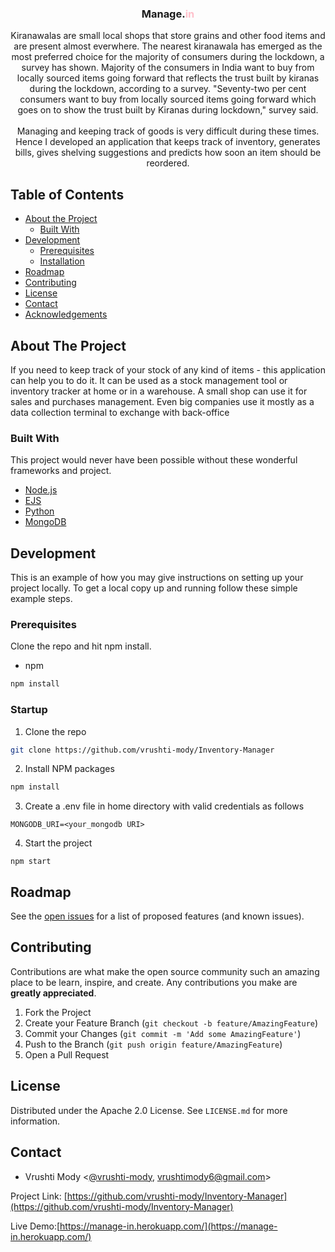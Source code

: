 

  <h3 align="center">Manage.<span style="color: pink">in</span></h3>

  <p align="center">
  Kiranawalas are small local shops that store grains and other food items and are present almost everwhere.
   The nearest kiranawala has emerged as the most preferred choice for the majority of consumers during the lockdown, a survey has shown. Majority of the consumers in India want to buy from locally sourced items going forward that reflects the trust built by kiranas during the lockdown, according to a survey. "Seventy-two per cent consumers want to buy from locally sourced items going forward which goes on to show the trust built by Kiranas during lockdown," survey said. 
    <br><br>
   Managing and keeping track of goods is very difficult during these times. Hence I developed an application that keeps track of inventory, generates bills, gives shelving suggestions and predicts how soon an item should be reordered.
    <br />
   
  </p>
</p>

<!-- TABLE OF CONTENTS -->

## Table of Contents

- [About the Project](#about-the-project)
  - [Built With](#built-with)
- [Development](#development)
  - [Prerequisites](#prerequisites)
  - [Installation](#installation)
- [Roadmap](#roadmap)
- [Contributing](#contributing)
- [License](#license)
- [Contact](#contact)
- [Acknowledgements](#acknowledgements)

<!-- ABOUT THE PROJECT -->

## About The Project
If you need to keep track of your stock of any kind of items - this application can help you to do it. It can be used as a stock management tool or inventory tracker at home or in a warehouse. A small shop can use it for sales and purchases management. Even big companies use it mostly as a data collection terminal to exchange with back-office

<!--
[![Product Name Screen Shot][product-screenshot]](https://example.com)
-->

### Built With

This project would never have been possible without these wonderful frameworks and project.

- [Node.js](https://nodejs.org)
- [EJS](https://ejs.co)
- [Python](https://www.python.org/)
- [MongoDB](https://www.mongodb.com/)


<!-- GETTING STARTED -->

## Development

This is an example of how you may give instructions on setting up your project locally.
To get a local copy up and running follow these simple example steps.


### Prerequisites

Clone the repo and hit npm install.

- npm

```sh
npm install
```

### Startup

1. Clone the repo

```sh
git clone https://github.com/vrushti-mody/Inventory-Manager
```

2. Install NPM packages

```sh
npm install
```

3. Create a .env file in home directory with valid credentials as follows

```
MONGODB_URI=<your_mongodb URI>

```

4. Start the project

```JS
npm start
```

<!-- ROADMAP -->

## Roadmap

See the [open issues](https://github.com/vrushti-mody/Inventory-Manager/issues) for a list of proposed features (and known issues).

<!-- CONTRIBUTING -->

## Contributing

Contributions are what make the open source community such an amazing place to be learn, inspire, and create. Any contributions you make are **greatly appreciated**.

1. Fork the Project
2. Create your Feature Branch (`git checkout -b feature/AmazingFeature`)
3. Commit your Changes (`git commit -m 'Add some AmazingFeature'`)
4. Push to the Branch (`git push origin feature/AmazingFeature`)
5. Open a Pull Request

<!-- LICENSE -->

## License

Distributed under the Apache 2.0 License. See `LICENSE.md` for more information.

<!-- CONTACT -->

## Contact

- Vrushti Mody <[@vrushti-mody](https://github.com/vrushti-mody),  vrushtimody6@gmail.com>

Project Link: [https://github.com/vrushti-mody/Inventory-Manager](https://github.com/vrushti-mody/Inventory-Manager)

Live Demo:[https://manage-in.herokuapp.com/](https://manage-in.herokuapp.com/)
